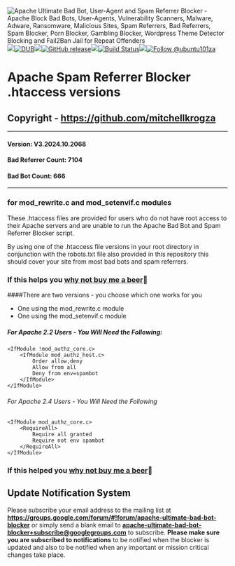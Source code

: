 <img src="https://github.com/mitchellkrogza/apache-ultimate-bad-bot-blocker/blob/master/.assets/apache-ultimate-bad-bot-referrer-blocker-script.png" alt="Apache Ultimate Bad Bot, User-Agent and Spam Referrer Blocker - Apache Block Bad Bots, User-Agents, Vulnerability Scanners, Malware, Adware, Ransomware, Malicious Sites, Spam Referrers, Bad Referrers, Spam Blocker, Porn Blocker, Gambling Blocker,  Wordpress Theme Detector Blocking and Fail2Ban Jail for Repeat Offenders"/><img src="https://github.com/mitchellkrogza/apache-ultimate-bad-bot-blocker/blob/master/.assets/spacer.jpg"/>[![DUB](https://img.shields.io/dub/l/vibe-d.svg)](https://github.com/mitchellkrogza/apache-ultimate-bad-bot-blocker/blob/master/LICENSE.md)<img src="https://github.com/mitchellkrogza/apache-ultimate-bad-bot-blocker/blob/master/.assets/spacer.jpg"/>[![GitHub release](https://img.shields.io/github/release/mitchellkrogza/apache-ultimate-bad-bot-blocker.svg)](https://github.com/mitchellkrogza/apache-ultimate-bad-bot-blocker/releases/latest)<img src="https://github.com/mitchellkrogza/apache-ultimate-bad-bot-blocker/blob/master/.assets/spacer.jpg"/>[![Build Status](https://travis-ci.org/mitchellkrogza/apache-ultimate-bad-bot-blocker.svg?branch=master)](https://travis-ci.org/mitchellkrogza/apache-ultimate-bad-bot-blocker)<img src="https://github.com/mitchellkrogza/apache-ultimate-bad-bot-blocker/blob/master/.assets/spacer.jpg"/><a href='https://twitter.com/ubuntu101za'><img src='https://img.shields.io/twitter/follow/ubuntu101za.svg?style=social&label=Follow' alt='Follow @ubuntu101za'></a>

# Apache Spam Referrer Blocker .htaccess versions
## Copyright - https://github.com/mitchellkrogza

_______________
#### Version: V3.2024.10.2068
#### Bad Referrer Count: 7104
#### Bad Bot Count: 666
____________________

### for mod_rewrite.c and mod_setenvif.c modules

These .htaccess files are provided for users who do not have root access to their Apache servers and are unable to run the Apache Bad Bot and Spam Referrer Blocker script. 

By using one of the .htaccess file versions in your root directory in conjunction with the robots.txt file also provided in this repository this should cover your site from most bad bots and spam referrers.

### If this helps you [why not buy me a beer](https://www.paypal.com/cgi-bin/webscr?cmd=_s-xclick&hosted_button_id=TNCNMH8QVM78J):beer: 

####There are two versions - you choose which one works for you

- One using the mod_rewrite.c module
- One using the mod_setenvif.c module

##### For Apache 2.2 Users - You Will Need the Following:

```
<IfModule !mod_authz_core.c>
	<IfModule mod_authz_host.c>
		Order allow,deny
		Allow from all
		Deny from env=spambot
	</IfModule>
</IfModule>
```

###### For Apache 2.4 Users - You Will Need the Following

```
<IfModule mod_authz_core.c>
	<RequireAll>
		Require all granted
		Require not env spambot
	</RequireAll>
</IfModule>
```

### If this helped you [why not buy me a beer](https://www.paypal.com/cgi-bin/webscr?cmd=_s-xclick&hosted_button_id=TNCNMH8QVM78J):beer: 

## Update Notification System
Please subscribe your email address to the mailing list at **https://groups.google.com/forum/#!forum/apache-ultimate-bad-bot-blocker**
or simply send a blank email to **apache-ultimate-bad-bot-blocker+subscribe@googlegroups.com** to subscribe.
**Please make sure you are subscribed to notifications** to be notified when the blocker is updated and also to be notified when any important or mission critical changes take place.
